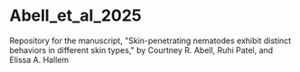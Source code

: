 # Abell_et_al_2025
Repository for the manuscript, "Skin-penetrating nematodes exhibit distinct behaviors in different skin types," by Courtney R. Abell, Ruhi Patel, and Elissa A. Hallem
